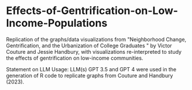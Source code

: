 # Effects-of-Gentrification-on-Low-Income-Populations
Replication of the graphs/data visualizations from "Neighborhood Change, Gentrification, and the Urbanization of College Graduates " by Victor Couture and Jessie Handbury, with visualizations re-interpreted to study the effects of gentrification on low-income communities.

Statement on LLM Usage: LLM(s) GPT 3.5 and GPT 4 were used in the generation of R code to replicate graphs from Couture and Handbury (2023).
